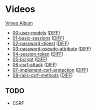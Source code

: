 # Videos

[Vimeo Album](https://vimeo.com/album/2953694/sort:alphabetical)

* [00-user-models](https://vimeo.com/93097977)
  ([DIFF](https://github.com/appacademy/AuthVideoDemo/compare/init-commit...00-user-models))
* [01-basic-sessions](https://vimeo.com/93097978)
  ([DIFF](https://github.com/appacademy/AuthVideoDemo/compare/00-user-models...01-basic-sessions))
* [02-password-digest](https://vimeo.com/93097979)
  ([DIFF](https://github.com/appacademy/AuthVideoDemo/compare/01-basic-sessions...02-password-digest))
* [03-password-pseudo-attribute](https://vimeo.com/93100190)
  ([DIFF](https://github.com/appacademy/AuthVideoDemo/compare/02-password-digest...03-password-pseudo-attribute))
* [04-session-token](https://vimeo.com/93101442)
  ([DIFF](https://github.com/appacademy/AuthVideoDemo/compare/03-password-pseudo-attribute...04-session-token))
* [05-bcrypt](https://vimeo.com/93104232)
  ([DIFF](https://github.com/appacademy/AuthVideoDemo/compare/04-session-token...05-bcrypt))
* [06-csrf-attack](https://vimeo.com/93114286)
  ([DIFF](https://github.com/appacademy/AuthVideoDemo/compare/05-bcrypt...06-csrf-attack))
* [07-implement-csrf-protection](https://vimeo.com/93114288)
  ([DIFF](https://github.com/appacademy/AuthVideoDemo/compare/06-csrf-attack...07-implement-csrf-protection))
* [08-rails-csrf-methods](https://vimeo.com/93114287)
  ([DIFF](https://github.com/appacademy/AuthVideoDemo/compare/07-implement-csrf-protection...08-rails-csrf-methods))

## TODO

* CSRF
